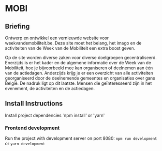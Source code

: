 # MOBI
## Briefing
Ontwerp en ontwikkel een vernieuwde website voor weekvandemobiliteit.be. Deze site moet het belang, het imago en de activiteiten van de Week van de Mobiliteit een extra boost geven.

Op de site worden diverse zaken voor diverse doelgroepen gecentraliseerd. Enerzijds is er het kader en de algemene informatie over de Week van de Mobiliteit, hoe je bijvoorbeeld mee kan organiseren of deelnemen aan één van de actiedagen. Anderzijds krijg je er een overzicht van alle activiteiten georganiseerd door de deelnemende gemeentes en organisaties over gans België. De nadruk ligt op dit laatste. Mensen die geïnteresseerd zijn in het evenement, de activiteiten en de actiedagen.

## Install Instructions

Install project dependencies 'npm install' or 'yarn'

### Frontend development

Run the project with development server on port 8080:
`npm run development` or `yarn development`
